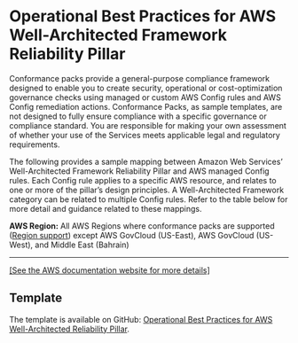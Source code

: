 # Operational Best Practices for AWS Well\-Architected Framework Reliability Pillar<a name="operational-best-practices-for-wa-Reliability-Pillar"></a>

Conformance packs provide a general\-purpose compliance framework designed to enable you to create security, operational or cost\-optimization governance checks using managed or custom AWS Config rules and AWS Config remediation actions\. Conformance Packs, as sample templates, are not designed to fully ensure compliance with a specific governance or compliance standard\. You are responsible for making your own assessment of whether your use of the Services meets applicable legal and regulatory requirements\.

The following provides a sample mapping between Amazon Web Services’ Well\-Architected Framework Reliability Pillar and AWS managed Config rules\. Each Config rule applies to a specific AWS resource, and relates to one or more of the pillar’s design principles\. A Well\-Architected Framework category can be related to multiple Config rules\. Refer to the table below for more detail and guidance related to these mappings\.

**AWS Region:** All AWS Regions where conformance packs are supported \([Region support](https://docs.aws.amazon.com/config/latest/developerguide/conformance-packs.html#conformance-packs-regions)\) except AWS GovCloud \(US\-East\), AWS GovCloud \(US\-West\), and Middle East \(Bahrain\)


****  
[\[See the AWS documentation website for more details\]](http://docs.aws.amazon.com/config/latest/developerguide/operational-best-practices-for-wa-Reliability-Pillar.html)

## Template<a name="wa-Reliability-Pillar-conformance-pack-sample"></a>

The template is available on GitHub: [Operational Best Practices for AWS Well\-Architected Reliability Pillar](https://github.com/awslabs/aws-config-rules/blob/master/aws-config-conformance-packs/Operational-Best-Practices-for-AWS-Well-Architected-Reliability-Pillar.yaml)\.